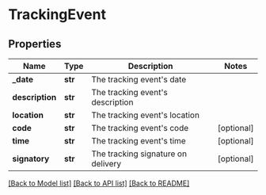 # TrackingEvent

## Properties
Name | Type | Description | Notes
------------ | ------------- | ------------- | -------------
**_date** | **str** | The tracking event&#39;s date | 
**description** | **str** | The tracking event&#39;s description | 
**location** | **str** | The tracking event&#39;s location | 
**code** | **str** | The tracking event&#39;s code | [optional] 
**time** | **str** | The tracking event&#39;s time | [optional] 
**signatory** | **str** | The tracking signature on delivery | [optional] 

[[Back to Model list]](../README.md#documentation-for-models) [[Back to API list]](../README.md#documentation-for-api-endpoints) [[Back to README]](../README.md)


